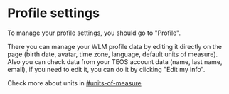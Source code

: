 # Profile settings

To manage your profile settings, you should go to "Profile".&#x20;

There you can manage your WLM profile data by editing it directly on the page (birth date, avatar, time zone, language, default units of measure). Also you can check data from your TEOS account data (name, last name, email), if you need to edit it, you can do it by clicking "Edit my info".

Check more about units in [#units-of-measure](create-asset.md#units-of-measure "mention")

